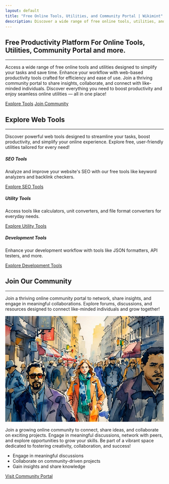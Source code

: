 ```yaml
---
layout: default
title: "Free Online Tools, Utilities, and Community Portal | Wikimint"
description: Discover a wide range of free online tools, utilities, and web apps at Wikimint. Join our community portal for engaging discussions and access powerful tools designed for everyday needs—all in one place!
---
```

<section class="bg-primary text-white py-5">
    <div class="container text-center m-width my-5">
        <h1 class="display-3 fw-thin">Free Productivity Platform <span class="d-block fw-normal lead fs-3 my-3">For Online Tools, Utilities, Community Portal and more.</span></h1><hr/>
        <p class="lead">Access a wide range of free online tools and utilities designed to simplify your tasks and save time. Enhance your workflow with web-based productivity tools crafted for efficiency and ease of use. Join a thriving community portal to share insights, collaborate, and connect with like-minded individuals.
Discover everything you need to boost productivity and enjoy seamless online utilities — all in one place!</p>
        <div class="d-flex justify-content-center gap-3 mt-4">
            <a href="#tools" class="btn btn-light btn-lg px-5">Explore Tools</a>
            <a href="/community" class="btn btn-outline-light btn-lg px-5">Join Community</a>
        </div>
    </div>
</section>


<!-- Tools Section -->
<section class="py-5 bg-light">
    <div class="container mb-5">
        <div class="m-width text-center mx-auto pb-5">
        <h2 class="text-center mb-4">Explore Web Tools</h2><hr/>
        <p>Discover powerful web tools designed to streamline your tasks, boost productivity, and simplify your online experience. Explore free, user-friendly utilities tailored for every need!</p>
        </div>
        <div class="row g-4">
            <div class="col-md-4">
                <div class="card shadow-sm">
                    <div class="card-body">
                        <h5 class="card-title">SEO Tools</h5>
                        <p class="card-text">Analyze and improve your website's SEO with our free tools like keyword analyzers and backlink checkers.</p>
                        <a href="#seo" class="btn btn-primary">Explore SEO Tools</a>
                    </div>
                </div>
            </div>
            <div class="col-md-4">
                <div class="card shadow-sm">
                    <div class="card-body">
                        <h5 class="card-title">Utility Tools</h5>
                        <p class="card-text">Access tools like calculators, unit converters, and file format converters for everyday needs.</p>
                        <a href="#utility" class="btn btn-primary">Explore Utility Tools</a>
                    </div>
                </div>
            </div>
            <div class="col-md-4">
                <div class="card shadow-sm">
                    <div class="card-body">
                        <h5 class="card-title">Development Tools</h5>
                        <p class="card-text">Enhance your development workflow with tools like JSON formatters, API testers, and more.</p>
                        <a href="#development" class="btn btn-primary">Explore Development Tools</a>
                    </div>
                </div>
            </div>
        </div>
    </div>
</section>

<!-- Community Section -->
<section class="py-5">
    <div class="container">
    <div class="m-width text-center mx-auto pb-5">
        <h2 class="text-center mb-4">Join Our Community</h2><hr/>
        <p>Join a thriving online community portal to network, share insights, and engage in meaningful collaborations. Explore forums, discussions, and resources designed to connect like-minded individuals and grow together!</p>
        </div>
        <div class="row align-items-center">
            <div class="col-md-6">
                <img src="/assets/images/wikimint-community.webp" alt="Connect with a vibrant online community where ideas thrive, collaborations grow, and meaningful discussions happen. Join for free and be part of something extraordinary!" class="img-fluid rounded">
            </div>
            <div class="col-md-6">
                <p>Join a growing online community to connect, share ideas, and collaborate on exciting projects. Engage in meaningful discussions, network with peers, and explore opportunities to grow your skills. Be part of a vibrant space dedicated to fostering creativity, collaboration, and success!</p>
                <ul class="list-group mb-3">
                    <li class="list-group-item">Engage in meaningful discussions</li>
                    <li class="list-group-item">Collaborate on community-driven projects</li>
                    <li class="list-group-item">Gain insights and share knowledge</li>
                </ul>
                <a href="/community" class="btn btn-primary">Visit Community Portal</a>
            </div>
        </div>
    </div>
</section>
